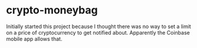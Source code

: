 # crypto-moneybag

Initially started this project because I thought there was no way to set a limit on a price of
cryptocurrency to get notified about. Apparently the Coinbase mobile app allows that.
